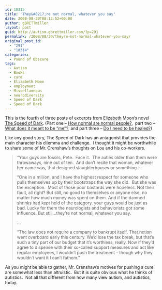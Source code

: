 ```yaml
---
id: 10315
title: 'They&#8217;re not normal, whatever you say'
date: 2008-08-30T08:13:52+00:00
author: gBRETTmiller
layout: post
guid: http://autism.gbrettmiller.com/?p=291
permalink: /2008/08/30/theyre-not-normal-whatever-you-say/
original_post_id:
  - "291"
  - "10314"
categories:
  - Pound of Obscure
tags:
  - Autism
  - Books
  - cure
  - Elizabeth Moon
  - employment
  - Miscellaneous
  - neurodiversity
  - Speed of Dark
  - Speed of Dark
---
```

This is the fourth of three posts of excerpts from [Elizabeth Moon](http://www.elizabethmoon.com/)&#8216;s novel [The Speed of Dark](http://www.speedofdark-thebook.com/). (Part one &#8211; [How normal are normal people?](http://autism.gbrettmiller.com/2008/08/how-normal-are-normal-peoplehow-normal-are-normal-people),  part two &#8211; [What does it meant to be &#8220;me&#8221;?](http://autism.gbrettmiller.com/2008/08/what-does-it-mean-to-be-me), and part three &#8211; [Do I need to be healed?](http://autism.gbrettmiller.com/2008/08/do-i-need-to-be-healeddo-i-need-to-be-healed))

Like any good story, The Speed of Dark has an antagonist that provides the main character his dilemma and challenge.  I thought it might be worthwhile to share some of Mr. Crenshaw&#8217;s thoughts on Lou and his co-workers.

> &#8220;Your guys are fossils, Pete.  Face it.  The auties older than them were throwaways, nine out of ten.  And don&#8217;t recite that woman, whatever her name was, that designed slaughterhouses or something &#8212;.
> 
> &#8220;One in a million, and I have the highest respect for someone who pulls themselves up by their bootstraps the way she did.  But she was the exception.  Most of those poor bastards were hopeless. Not their fault, all right? But still, no good to themselves or anyone else, no matter how much money was spent on them. And if the damned shrinks had kept hold of the category, your guys would be just as bad. Lucky for them the neurologists and behaviorists got some influence. But still&#8230;they&#8217;re not normal, whatever you say.
> 
> &#8230;
> 
> &#8220;The law does not require a company to bankrupt itself. That notion went overboard early this century. We&#8217;d lose the tax break, but that&#8217;s such a tiny part of our budget that it&#8217;s worthless, really. Now if they&#8217;d agree to dispense with their so-called support measures and act like regular employees, I wouldn&#8217;t push the treatment &#8211; though why they wouldn&#8217;t want it I can&#8217;t fathom.&#8221;

As you might be able to gather, Mr. Crenshaw&#8217;s motives for pushing a cure are somewhat less than altruistic.  But it is quite obvious what he thinks of autistics.  Not all that different from how many view autism, and autistics, today.